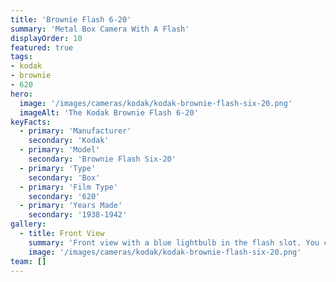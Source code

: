 ```yaml
---
title: 'Brownie Flash 6-20'
summary: 'Metal Box Camera With A Flash'
displayOrder: 10
featured: true
tags:
- kodak
- brownie
- 620
hero:
  image: '/images/cameras/kodak/kodak-brownie-flash-six-20.png'
  imageAlt: 'The Kodak Brownie Flash 6-20'
keyFacts:
  - primary: 'Manufacturer'
    secondary: 'Kodak'
  - primary: 'Model'
    secondary: 'Brownie Flash Six-20'
  - primary: 'Type'
    secondary: 'Box'
  - primary: 'Film Type'
    secondary: '620'
  - primary: 'Years Made'
    secondary: '1938-1942'
gallery:
  - title: Front View
    summary: 'Front view with a blue lightbulb in the flash slot. You can see the ligthing of the photo studio in it. (oops)'
    image: '/images/cameras/kodak/kodak-brownie-flash-six-20.png'
team: []
---
```

